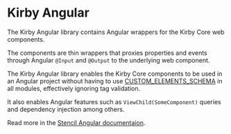 # Kirby Angular
The Kirby Angular library contains Angular wrappers for the Kirby Core web components.

The components are thin wrappers that proxies properties and events through Angular `@Input` and `@Output` to the underlying web component.

The Kirby Angular library enables the Kirby Core components to be used in an Angular project without having to use [CUSTOM_ELEMENTS_SCHEMA](https://angular.io/api/core/CUSTOM_ELEMENTS_SCHEMA) in all modules, effectively ignoring tag validation.

It also enables Angular features such as `ViewChild(SomeComponent)` queries and dependency injection among others.

Read more in the [Stencil Angular documentaion](https://stenciljs.com/docs/angular).
